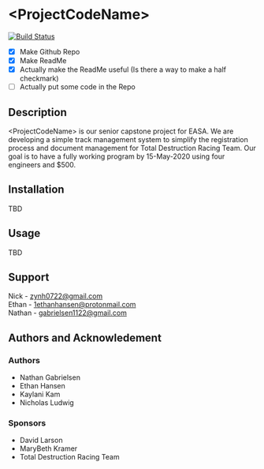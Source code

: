  #  \<ProjectCodeName> 
[![Build Status](https://travis-ci.com/Zynh0722/ProjectCodeName.svg?branch=master)](https://travis-ci.com/Zynh0722/ProjectCodeName)

- [X] Make Github Repo
- [X] Make ReadMe
- [X] Actually make the ReadMe useful (Is there a way to make a half checkmark)
- [ ] Actually put some code in the Repo

##   Description
\<ProjectCodeName> is our senior capstone project for EASA. We are developing a simple track management system to simplify the registration process and document management for Total Destruction Racing Team. Our goal is to have a fully working program by 15-May-2020 using four engineers and $500.

##   Installation
TBD

##   Usage
TBD

##   Support
Nick - zynh0722@gmail.com  
Ethan - 1ethanhansen@protonmail.com  
Nathan - gabrielsen1122@gmail.com  

## Authors and Acknowledement
  ### Authors
  * Nathan Gabrielsen
  * Ethan Hansen
  * Kaylani Kam
  * Nicholas Ludwig
  ### Sponsors
  * David Larson
  * MaryBeth Kramer
  * Total Destruction Racing Team
